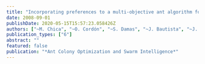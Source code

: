 ```yaml
---
title: "Incorporating preferences to a multi-objective ant algorithm for time and space assembly line balancing"
date: 2008-09-01
publishDate: 2020-05-15T15:57:23.058426Z
authors: ["~M. Chica", "~O. Cordón", "~S. Damas", "~J. Bautista", "~J. Pereira"]
publication_types: ["6"]
abstract: ""
featured: false
publication: "*Ant Colony Optimization and Swarm Intelligence*"
---
```


